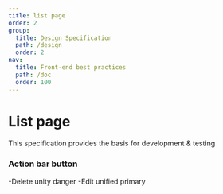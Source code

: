 ```yaml
---
title: list page
order: 2
group:
  title: Design Specification
  path: /design
  order: 2
nav:
  title: Front-end best practices
  path: /doc
  order: 100
---
```


# List page

This specification provides the basis for development & testing

### Action bar button

-Delete unity danger -Edit unified primary

